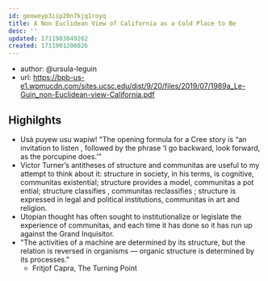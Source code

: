 ```yaml
---
id: geowoyp3iip20n7kjq1royq
title: A Non Euclidean View of California as a Cold Place to Be
desc: ''
updated: 1711903049262
created: 1711901206026
---
```


- author: @ursula-leguin
- url: https://bpb-us-e1.wpmucdn.com/sites.ucsc.edu/dist/9/20/files/2019/07/1989a_Le-Guin_non-Euclidean-view-California.pdf


## Highilghts

- Usà puyew usu wapiw! "The opening formula for a Cree story is “an invitation to listen , followed by the phrase ‘I go backward, look forward, as the porcupine does.’”
- Victor Turner’s antitheses of structure and communitas are useful to my attempt to think about it: structure in society, in his terms, is cognitive, communitas existential; structure provides a model, communitas a pot ential; structure classifies , communitas reclassifies ; structure is expressed in legal and political institutions, communitas in art and religion.
- Utopian thought has often sought to institutionalize or legislate the experience of communitas, and each time it has done so it has run up against the Grand Inquisitor.
- "The activities of a machine are determined by its structure, but the relation is reversed in organisms — organic structure is determined by its processes."
  - Fritjof Capra, The Turning Point 